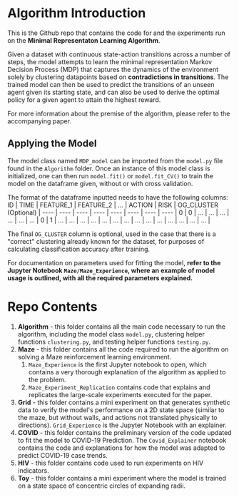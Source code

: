 # Algorithm Introduction

This is the Github repo that contains the code for and the experiments run on the **Minimal Representaton Learning Algorithm**. 

Given a dataset with continuous state-action transitions across a number of steps, the model attempts to learn the minimal representation Markov Decision Process (MDP) that captures the dynamics of the environment solely by clustering datapoints based on **contradictions in transitions**. The trained model can then be used to predict the transitions of an unseen agent given its starting state, and can also be used to derive the optimal policy for a given agent to attain the highest reward.

For more information about the premise of the algorithm, please refer to the accompanying paper.

## Applying the Model
The model class named `MDP_model` can be imported from the `model.py` file found in the `Algorithm` folder. Once an instance of this model class is initialized, one can then run `model.fit()` or `model.fit_CV()` to train the model on the dataframe given, without or with cross validation. 

The format of the dataframe inputted needs to have the following columns: 
ID | TIME | FEATURE_1 | FEATURE_2 | ... | ACTION | RISK | OG_CLUSTER (Optional) |
---- | ---- | ---- | ---- | ---- | ---- | ---- | ---- | 
0 | 0 | ... | ... | ... | ... | ... | ... | 
0 | 1 | ... | ... | ... | ... | ... | ... | 
... | ... | ... | ... | ... | ... | ... | ... | 

The final `OG_CLUSTER` column is optional, used in the case that there is a "correct" clustering already known for the dataset, for purposes of calculating classification accuracy after training. 

For documentation on parameters used for fitting the model, **refer to the Jupyter Notebook `Maze/Maze_Experience`, where an example of model usage is outlined, with all the required parameters explained.**

# Repo Contents

1. **Algorithm** - this folder contains all the main code necessary to run the algorithm, including the model class `model.py`, clustering helper functions `clustering.py`, and testing helper functions `testing.py`. 
1. **Maze** - this folder contains all the code required to run the algorithm on solving a Maze reinforcement learning environment. 
    1. `Maze_Experience` is the first Jupyter notebook to open, which contains a very thorough explanation of the algorithm as applied to the problem.
    1. `Maze_Experiment_Replication` contains code that explains and replicates the large-scale experiments executed for the paper.
1. **Grid** - this folder contains a mini experiment on that generates synthetic data to verify the model's performance on a 2D state space (similar to the maze, but without walls, and actions not translated physically to directions). `Grid_Experience` is the Jupyter Notebook with an explainer.
1. **COVID** - this folder contains the preliminary version of the code updated to fit the model to COVID-19 Prediction. The `Covid_Explainer` notebook contains the code and explanations for how the model was adapted to predict COVID-19 case trends.
1. **HIV** - this folder contains code used to run experiments on HIV indicators. 
1. **Toy** - this folder contains a mini experiment where the model is trained on a state space of concentric circles of expanding radii. 

